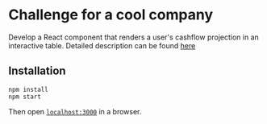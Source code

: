 # Challenge for a cool company

Develop a React component that renders a user's cashflow projection in an interactive table.
Detailed description can be found [here](https://docs.google.com/document/d/1OcJMF3P0PgOhAVGDNxXDt3XvMoNH5x5m6kVpnXAhJjw/edit)

## Installation

```
npm install
npm start
```
Then open [`localhost:3000`](http://localhost:3000) in a browser.
